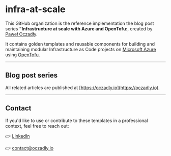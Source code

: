 # infra-at-scale

This GitHub organization is the reference implementation the blog post series **"Infrastructure at scale with Azure and OpenTofu:**, created by [Paweł Oczadły](https://github.com/paweloczadly).

It contains golden templates and reusable components for building and maintaining modular Infrastructure as Code projects on [Microsoft Azure](https://azure.microsoft.com/) using [OpenTofu](https://opentofu.org/).

---

## Blog post series

All related articles are published at [https://oczadly.io](https://oczadly.io).

---

## Contact

If you'd like to use or contribute to these templates in a professional context, feel free to reach out:

👉 [LinkedIn](https://www.linkedin.com/in/pawel-oczadly/)

👉 [contact@oczadly.io](mailto:contact@oczadly.io)  
